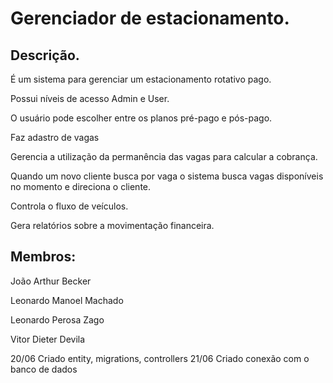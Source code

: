 # Gerenciador de estacionamento.

## Descrição.
É um sistema para gerenciar um estacionamento rotativo pago.

Possui níveis de acesso Admin e User.

O usuário pode escolher entre os planos pré-pago e pós-pago.

Faz adastro de vagas

Gerencia a utilização da permanência das vagas para calcular a cobrança.

Quando um novo cliente busca por vaga o sistema busca vagas disponíveis no momento e direciona o cliente.

Controla o fluxo de veículos.

Gera relatórios sobre a movimentação financeira.

## Membros:
João Arthur Becker

Leonardo Manoel Machado

Leonardo Perosa Zago

Vitor Dieter Devila



20/06 Criado entity, migrations, controllers
21/06 Criado conexão com o banco de dados
